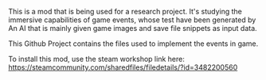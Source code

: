 This is a mod that is being used for a research project. It's studying the immersive capabilities of game events, whose test have been generated by An AI that is mainly given game images and save file snippets as input data.

This Github Project contains the files used to implement the events in game.

To install this mod, use the steam workshop link here: https://steamcommunity.com/sharedfiles/filedetails/?id=3482200560
